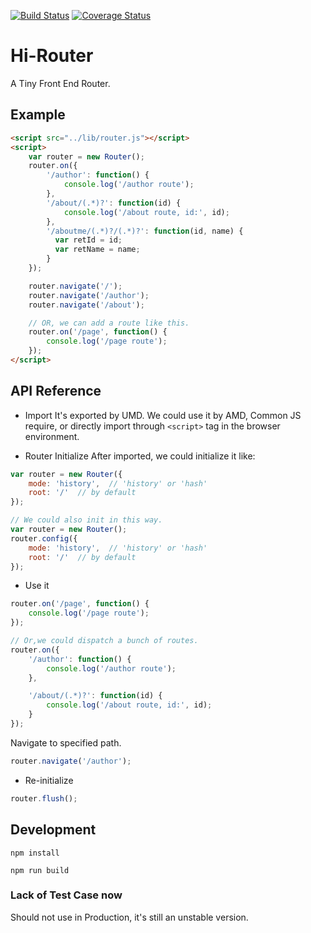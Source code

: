 <a href="https://circleci.com/gh/hi-plan/hi-router/tree/master"><img src="https://img.shields.io/circleci/project/hi-plan/hi-router/master.svg" alt="Build Status"></a>
<a href="https://codecov.io/github/hi-plan/hi-router?branch=master"><img src="https://img.shields.io/codecov/c/github/hi-plan/hi-router/master.svg" alt="Coverage Status"></a>

# Hi-Router
A Tiny Front End Router.

## Example
```html
<script src="../lib/router.js"></script>
<script>
	var router = new Router();
	router.on({
		'/author': function() {
			console.log('/author route');
		},
		'/about/(.*)?': function(id) {
			console.log('/about route, id:', id);
		},
		'/aboutme/(.*)?/(.*)?': function(id, name) {
		  var retId = id;
		  var retName = name;
		}
	});

	router.navigate('/');
	router.navigate('/author');
	router.navigate('/about');

	// OR, we can add a route like this.
	router.on('/page', function() {
		console.log('/page route');
	});
</script>
```

## API Reference
- Import
It's exported by UMD. We could use it by AMD, Common JS require, or directly
import through ```<script>``` tag in the browser environment.

- Router Initialize
After imported, we could initialize it like:

```javascript
var router = new Router({
	mode: 'history',  // 'history' or 'hash'
	root: '/'  // by default
});

// We could also init in this way.
var router = new Router();
router.config({
	mode: 'history',  // 'history' or 'hash'
	root: '/'  // by default
});
```

- Use it

```javascript
router.on('/page', function() {
	console.log('/page route');
});

// Or,we could dispatch a bunch of routes.
router.on({
	'/author': function() {
		console.log('/author route');
	},

	'/about/(.*)?': function(id) {
		console.log('/about route, id:', id);
	}
});
```

Navigate to specified path.
```javascript
router.navigate('/author');
```

- Re-initialize

```javascript
router.flush();
```

## Development

```npm install```

```npm run build```

### Lack of Test Case now
Should not use in Production, it's still an unstable version.
